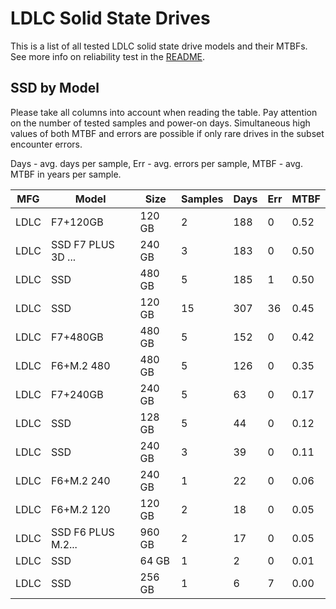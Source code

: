 LDLC Solid State Drives
=======================

This is a list of all tested LDLC solid state drive models and their MTBFs. See
more info on reliability test in the [README](https://github.com/linuxhw/SMART).

SSD by Model
------------

Please take all columns into account when reading the table. Pay attention on the
number of tested samples and power-on days. Simultaneous high values of both MTBF
and errors are possible if only rare drives in the subset encounter errors.

Days - avg. days per sample,
Err  - avg. errors per sample,
MTBF - avg. MTBF in years per sample.

| MFG       | Model              | Size   | Samples | Days  | Err   | MTBF |
|-----------|--------------------|--------|---------|-------|-------|------|
| LDLC      | F7+120GB           | 120 GB | 2       | 188   | 0     | 0.52   |
| LDLC      | SSD F7 PLUS 3D ... | 240 GB | 3       | 183   | 0     | 0.50   |
| LDLC      | SSD                | 480 GB | 5       | 185   | 1     | 0.50   |
| LDLC      | SSD                | 120 GB | 15      | 307   | 36    | 0.45   |
| LDLC      | F7+480GB           | 480 GB | 5       | 152   | 0     | 0.42   |
| LDLC      | F6+M.2 480         | 480 GB | 5       | 126   | 0     | 0.35   |
| LDLC      | F7+240GB           | 240 GB | 5       | 63    | 0     | 0.17   |
| LDLC      | SSD                | 128 GB | 5       | 44    | 0     | 0.12   |
| LDLC      | SSD                | 240 GB | 3       | 39    | 0     | 0.11   |
| LDLC      | F6+M.2 240         | 240 GB | 1       | 22    | 0     | 0.06   |
| LDLC      | F6+M.2 120         | 120 GB | 2       | 18    | 0     | 0.05   |
| LDLC      | SSD F6 PLUS M.2... | 960 GB | 2       | 17    | 0     | 0.05   |
| LDLC      | SSD                | 64 GB  | 1       | 2     | 0     | 0.01   |
| LDLC      | SSD                | 256 GB | 1       | 6     | 7     | 0.00   |
